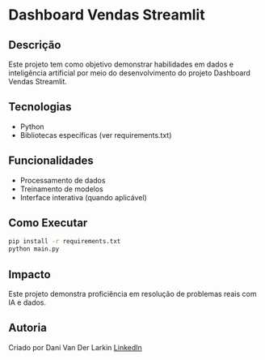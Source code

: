 # Dashboard Vendas Streamlit

## Descrição
Este projeto tem como objetivo demonstrar habilidades em dados e inteligência artificial por meio do desenvolvimento do projeto Dashboard Vendas Streamlit.

## Tecnologias
- Python
- Bibliotecas específicas (ver requirements.txt)

## Funcionalidades
- Processamento de dados
- Treinamento de modelos
- Interface interativa (quando aplicável)

## Como Executar
```bash
pip install -r requirements.txt
python main.py
```

## Impacto
Este projeto demonstra proficiência em resolução de problemas reais com IA e dados.

## Autoria
Criado por Dani Van Der Larkin
[LinkedIn](https://www.linkedin.com/in/danielli-van-der-larkin-04ab91164)
